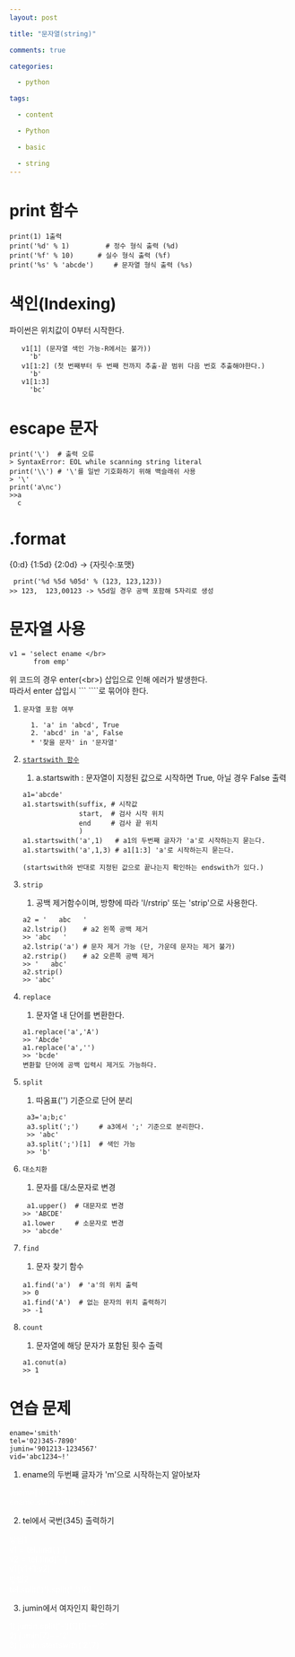 ```yaml
---
layout: post

title: "문자열(string)" 

comments: true

categories:

  - python

tags:

  - content

  - Python

  - basic

  - string
---
```


# print 함수
```
print(1) 1출력
print('%d' % 1)        	# 정수 형식 출력 (%d)
print('%f' % 10)  	  # 실수 형식 출력 (%f)
print('%s' % 'abcde')     # 문자열 형식 출력 (%s) 
```
# 색인(Indexing)
파이썬은 위치값이 0부터 시작한다. 
```v1='abcdefg'일때
   v1[1] (문자열 색인 가능-R에서는 불가)) 
     'b'
   v1[1:2] (첫 번째부터 두 번째 전까지 추출-끝 범위 다음 번호 추출해야한다.)
     'b'
   v1[1:3]
     'bc'
 ```
# escape 문자
```
print('\')  # 출력 오류
> SyntaxError: EOL while scanning string literal
print('\\') # '\'를 일반 기호화하기 위해 백슬래쉬 사용
> '\'
print('a\nc')   
>>a
  c
```
# .format
{0:d} {1:5d} {2:0d} -> {자릿수:포맷}
```
 print('%d %5d %05d' % (123, 123,123))
>> 123,  123,00123 -> %5d일 경우 공백 포함해 5자리로 생성
``` 


# 문자열 사용
```
v1 = 'select ename </br> 
      from emp'
```
위 코드의 경우 enter(\<br>) 삽입으로 인해 에러가 발생한다.  
따라서 enter 삽입시 \`\`\`  \`\`\`\`로 묶어야 한다.


1. `문자열 포함 여부`
    ``` 
      1. 'a' in 'abcd', True
      2. 'abcd' in 'a', False
      * '찾을 문자' in '문자열'
    ```


2. [`startswith 함수`](https://www.w3schools.com/python/ref_string_startswith.asp)
   1. a.startswith : 문자열이 지정된 값으로 시작하면 True, 아닐 경우 False 출력
    ```
    a1='abcde'
    a1.startswith(suffix, # 시작값
                  start,  # 검사 시작 위치
                  end     # 검사 끝 위치
                  )
    a1.startswith('a',1)   # a1의 두번째 글자가 'a'로 시작하는지 묻는다.
    a1.startswith('a',1,3) # a1[1:3] 'a'로 시작하는지 묻는다.  
   
    (startswith와 반대로 지정된 값으로 끝나는지 확인하는 endswith가 있다.)
   ```

3. `strip`
   1. 공백 제거함수이며, 방향에 따라 'l/rstrip' 또는 'strip'으로 사용한다.
   ```
   a2 = '   abc   ' 
   a2.lstrip()    # a2 왼쪽 공백 제거
   >> 'abc   '
   a2.lstrip('a') # 문자 제거 가능 (단, 가운데 문자는 제거 불가)   
   a2.rstrip()    # a2 오른쪽 공백 제거 
   >> '   abc'
   a2.strip()
   >> 'abc'
   ```
4. `replace`
   1. 문자열 내 단어를 변환한다. 
   ```
   a1.replace('a','A')
   >> 'Abcde'
   a1.replace('a','')
   >> 'bcde'
   변환할 단어에 공백 입력시 제거도 가능하다. 
    ```
   
5. `split`
   1. 따옴표('') 기준으로 단어 분리
   ```
    a3='a;b;c'
    a3.split(';')     # a3에서 ';' 기준으로 분리한다.
    >> 'abc'
    a3.split(';')[1]  # 색인 가능
    >> 'b'
   ```
6. `대소치환`
   1. 문자를 대/소문자로 변경
   ```
    a1.upper()  # 대문자로 변경
   >> 'ABCDE'
   a1.lower     # 소문자로 변경
   >> 'abcde'
   ```
7. `find`
   1. 문자 찾기 함수
   ```
   a1.find('a')  # 'a'의 위치 출력
   >> 0
   a1.find('A')  # 없는 문자의 위치 출력하기
   >> -1
   ```
8. `count`
   1. 문자열에 해당 문자가 포함된 횟수 출력
   ```
   a1.conut(a)
   >> 1
   ```

# 연습 문제
```
ename='smith'
tel='02)345-7890'
jumin='901213-1234567'
vid='abc1234~!'
```
1. ename의 두번째 글자가 'm'으로 시작하는지 알아보자
<div style="color:white">ename[1]=='m'</div>
<div style="color:white">ename.startswith('m',2)</div>

2. tel에서 국번(345) 출력하기
<div style="color:white">방법1</div>
<div style="color:white">v1 = tel.find(')')</div>
<div style="color:white">v2 = tel.find('-')</div>
<div style="color:white">v1[v1+1:v2]</div>

<div style="color:white">방법2</div>
<div style="color:white">tel.split(')').split('-')[0]</div>

3. jumin에서 여자인지 확인하기
<div style="color:white">1) jumin.split('-')[1][1]=='2'</div>
<div style="color:white">2) jumin[7]=='2'</div>
<div style="color:white">3) jumin.startswith('2',7)</div>

